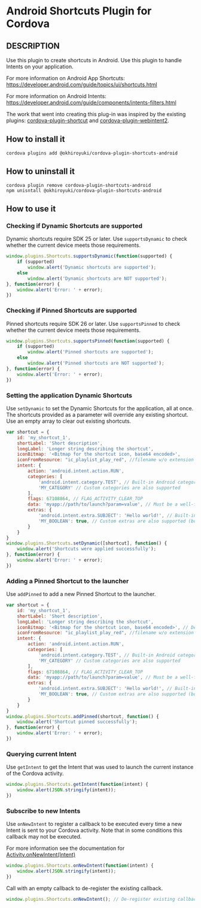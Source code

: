 # Android Shortcuts Plugin for Cordova 

## DESCRIPTION

Use this plugin to create shortcuts in Android. Use this plugin to handle Intents on your application.

For more information on Android App Shortcuts: https://developer.android.com/guide/topics/ui/shortcuts.html

For more information on Android Intents: https://developer.android.com/guide/components/intents-filters.html

The work that went into creating this plug-in was inspired by the existing plugins: [cordova-plugin-shortcut](https://github.com/jorgecis/ShortcutPlugin) and [cordova-plugin-webintent2](https://github.com/okwei2000/webintent).


## How to install it

```
cordova plugins add @okhiroyuki/cordova-plugin-shortcuts-android
```

## How to uninstall it

```
cordova plugin remove cordova-plugin-shortcuts-android
npm unisntall @okhiroyuki/cordova-plugin-shortcuts-android
```


## How to use it

### Checking if Dynamic Shortcuts are supported

Dynamic shortcuts require SDK 25 or later. Use `supportsDynamic` to check whether the current device meets those requirements.

```javascript
window.plugins.Shortcuts.supportsDynamic(function(supported) { 
	if (supported)
		window.alert('Dynamic shortcuts are supported');
	else
		window.alert('Dynamic shortcuts are NOT supported');
}, function(error) {
	window.alert('Error: ' + error);
})
```

### Checking if Pinned Shortcuts are supported

Pinned shortcuts require SDK 26 or later. Use `supportsPinned` to check whether the current device meets those requirements.

```javascript
window.plugins.Shortcuts.supportsPinned(function(supported) { 
	if (supported)
		window.alert('Pinned shortcuts are supported');
	else
		window.alert('Pinned shortcuts are NOT supported');
}, function(error) {
	window.alert('Error: ' + error);
})
```

### Setting the application Dynamic Shortcuts

Use `setDynamic` to set the Dynamic Shortcuts for the application, all at once. The shortcuts provided as a parameter will override any existing shortcut. Use an empty array to clear out existing shortcuts.

```javascript
var shortcut = {
	id: 'my_shortcut_1',
	shortLabel: 'Short description',
	longLabel: 'Longer string describing the shortcut',
	iconBitmap: '<Bitmap for the shortcut icon, base64 encoded>',
	iconFromResource: "ic_playlist_play_red", //filename w/o extension of an icon that resides on res/drawable-* (hdpi,mdpi..)
	intent: {
		action: 'android.intent.action.RUN',
		categories: [
			'android.intent.category.TEST', // Built-in Android category
			'MY_CATEGORY' // Custom categories are also supported
		],
		flags: 67108864, // FLAG_ACTIVITY_CLEAR_TOP
		data: 'myapp://path/to/launch?param=value', // Must be a well-formed URI
		extras: {
			'android.intent.extra.SUBJECT': 'Hello world!', // Built-in Android extra (string)
			'MY_BOOLEAN': true, // Custom extras are also supported (boolean, number and string only)
		}
	}
}
window.plugins.Shortcuts.setDynamic([shortcut], function() {
	window.alert('Shortcuts were applied successfully');
}, function(error) {
	window.alert('Error: ' + error);
})
```

### Adding a Pinned Shortcut to the launcher

Use `addPinned` to add a new Pinned Shortcut to the launcher.

```javascript
var shortcut = {
	id: 'my_shortcut_1',
	shortLabel: 'Short description',
	longLabel: 'Longer string describing the shortcut',
	iconBitmap: '<Bitmap for the shortcut icon, base64 encoded>', // Defaults to the main application icon
	iconFromResource: "ic_playlist_play_red", //filename w/o extension of an icon that resides on res/drawable-* (hdpi,mdpi..)
	intent: {
		action: 'android.intent.action.RUN',
		categories: [
			'android.intent.category.TEST', // Built-in Android category
			'MY_CATEGORY' // Custom categories are also supported
		],
		flags: 67108864, // FLAG_ACTIVITY_CLEAR_TOP
		data: 'myapp://path/to/launch?param=value', // Must be a well-formed URI
		extras: {
			'android.intent.extra.SUBJECT': 'Hello world!', // Built-in Android extra (string)
			'MY_BOOLEAN': true, // Custom extras are also supported (boolean, number and string only)
		}
	}
}
window.plugins.Shortcuts.addPinned(shortcut, function() {
	window.alert('Shortcut pinned successfully');
}, function(error) {
	window.alert('Error: ' + error);
})
```

### Querying current Intent

Use `getIntent` to get the Intent that was used to launch the current instance of the Cordova activity.

```javascript
window.plugins.Shortcuts.getIntent(function(intent) {
	window.alert(JSON.stringify(intent));
})
```

### Subscribe to new Intents

Use `onNewIntent` to register a callback to be executed every time a new Intent is sent to your Cordova activity. Note that in some conditions this callback may not be executed. 

For more information see the documentation for [Activity.onNewIntent(Intent)](https://developer.android.com/reference/android/app/Activity.html#onNewIntent(android.content.Intent))

```javascript
window.plugins.Shortcuts.onNewIntent(function(intent) {
	window.alert(JSON.stringify(intent));
})
```

Call with an empty callback to de-register the existing callback.

```javascript
window.plugins.Shortcuts.onNewIntent(); // De-register existing callback
```
